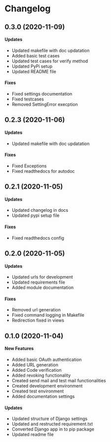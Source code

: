 # Changelog

## 0.3.0 (2020-11-09)

#### Updates

- Updated makefile with doc updatation
- Added basic test cases
- Updated test cases for verify method
- Updated PyPi setup
- Updated README file

#### Fixes

- Fixed settings documentation
- Fixed testcases
- Removed SettingError execption

## 0.2.3 (2020-11-06)

#### Updates

- Updated makefile with doc updatation

#### Fixes

- Fixed Exceptions
- Fixed readthedocs for autodoc

## 0.2.1 (2020-11-05)

#### Updates

- Updated changelog in docs
- Updated pypi setup file

#### Fixes

- Fixed readthedocs config

## 0.2.0 (2020-11-05)

#### Updates

- Updated urls for development
- Updated requirements file
- Added module documentation

#### Fixes

- Removed url generation
- Fixed command logging in Makefile
- Redirection fixed in views

## 0.1.0 (2020-11-04)

#### New Features

- Added basic OAuth authentication
- Added URL generation
- Added Code verification
- Added revoking functionality
- Created send mail and test mail functionalities
- Created development environment
- Created test environment
- Added documentation settings

#### Updates

- Updated structure of Django settings
- Updated and restructed requirement.txt
- Converted Django app in to pip package
- Updated readme file
